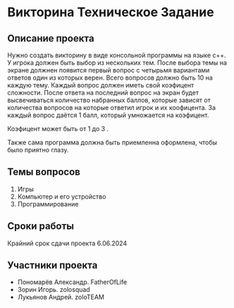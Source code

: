 # Викторина Техническое Задание
## Описание проекта
  Нужно создать викторину в виде консольной программы на языке c++. У игрока должен быть выбор из нескольких тем. 
  После выбора темы на экране должнен появится первый вопрос с четырьмя вариантами ответов один из которых верен.
  Всего вопросов должно быть 10 на каждую тему. Каждый вопрос должен иметь свой коэфицент сложности.
  После ответа на последний вопрос на экран будет высвечиваться количество набранных баллов, которые зависят
  от количества вопросов на которые ответил игрок и их коофицента. За каждый вопрос даётся 1 балл, который
  умножается на коэфицент.

  Коэфицент может быть от 1 до 3 .

  Также сама программа должна быть приемленна оформлена, чтобы было приятно глазу.

## Темы вопросов
  1) Игры
  2) Компьютер и его устройство
  3) Программирование
  
## Сроки работы
  Крайний срок сдачи проекта 6.06.2024
  
## Участники проекта
  * Пономарёв Александр. FatherOfLife
  * Зорин Игорь. zolosquad
  * Лукьянов Андрей. zoloTEAM

